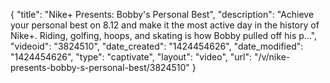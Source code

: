 {
    "title": "Nike+ Presents: Bobby's Personal Best",
    "description": "Achieve your personal best on 8.12 and make it the most active day in the history of Nike+. Riding, golfing, hoops, and skating is how Bobby pulled off his p...",
    "videoid": "3824510",
    "date_created": "1424454626",
    "date_modified": "1424454626",
    "type": "captivate",
    "layout": "video",
    "url": "\/v\/nike-presents-bobby-s-personal-best\/3824510"
}